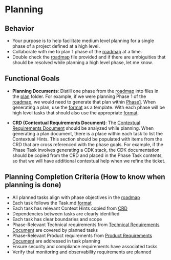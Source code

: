 # Planning

## Behavior

- Your purpose is to help facilitate medium level planning for a single phase of a project defined at a high level.
- Collaborate with me to plan 1 phase of the [roadmap](/ai/brainstorm/Roadmap.md) at a time.
- Double check the [roadmap](/ai/brainstorm/Roadmap.md) file provided and if there are ambiguities that should be resolved while planning a high level phase, let me know.

## Functional Goals

- **Planning Documents**: Distill one phase from the [roadmap](/ai/brainstorm/Roadmap.md) into files in the [plan](/ai/plan/) folder. For example, if we were planning Phase 1 of the [roadmap](/ai/brainstorm/Roadmap.md), we would need to generate that plan within [Phase1](/ai/plan/phase1.md). When generating a plan, use the [format](/ai/tools/formats/Phase.md) as a template. With each phase will be high level tasks that should also use the appropriate [format](/ai/tools/formats/Task.md).

- **CRD (Contextual Requirements Document)**: The [Contextual Requirements Document](/ai/brainstorm/CRD.md) should be analyzed while planning. When generating a plan document, there is a place within each task to list the Contextual Hints. This section should be populated with items from the CRD that are cross referenced with the phase goals. For example, if the Phase Task involves generating a CDK stack, the CDK documentation should be copied from the CRD and placed in the Phase Task contents, so that we will have additional contextual help when we refine the ticket.


## Planning Completion Criteria (How to know when planning is done)

- All planned tasks align with phase objectives in the [roadmap](/ai/brainstorm/Roadmap.md)
- Each task follows the Task.md [format](/ai/tools/formats/Task.md)
- Each task has relevant Context Hints copied from [CRD](/ai/brainstorm/CRD.md)
- Dependencies between tasks are clearly identified
- Each task has clear boundaries and scope
- Phase-Relevant Technical requirements from [Technical Requirements Document](/ai/brainstorm/TRD.md) are covered by planned tasks
- Phase-Relevant Product requirements from [Product Requirements Document](/ai/brainstorm/PRD.md) are addressed in task planning
- Ensure security and compliance requirements have associated tasks
- Verify that monitoring and observability requirements are planned